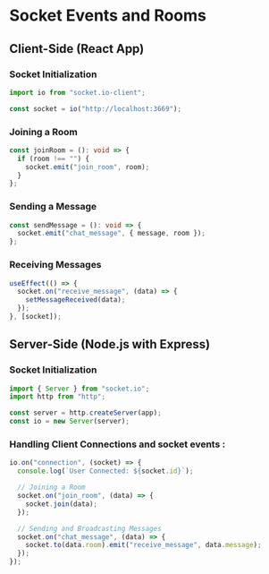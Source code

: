 # Socket Events and Rooms

## Client-Side (React App)

### Socket Initialization

```Typescript
import io from "socket.io-client";

const socket = io("http://localhost:3669");
```

### Joining a Room

```Typescript
const joinRoom = (): void => {
  if (room !== "") {
    socket.emit("join_room", room);
  }
};
```

### Sending a Message

```Typescript
const sendMessage = (): void => {
  socket.emit("chat_message", { message, room });
};
```

### Receiving Messages

```Typescript
useEffect(() => {
  socket.on("receive_message", (data) => {
    setMessageReceived(data);
  });
}, [socket]);
```

## Server-Side (Node.js with Express)

### Socket Initialization

```Typescript
import { Server } from "socket.io";
import http from "http";

const server = http.createServer(app);
const io = new Server(server);
```

### Handling Client Connections and socket events : 

```Typescript
io.on("connection", (socket) => {
  console.log(`User Connected: ${socket.id}`);

  // Joining a Room
  socket.on("join_room", (data) => {
    socket.join(data);
  });

  // Sending and Broadcasting Messages
  socket.on("chat_message", (data) => {
    socket.to(data.room).emit("receive_message", data.message);
  });
});
```
